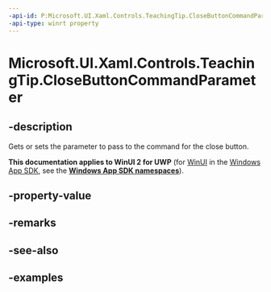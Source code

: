 ```yaml
---
-api-id: P:Microsoft.UI.Xaml.Controls.TeachingTip.CloseButtonCommandParameter
-api-type: winrt property
---
```


# Microsoft.UI.Xaml.Controls.TeachingTip.CloseButtonCommandParameter

<!--
public object CloseButtonCommandParameter { get; set; }
-->

## -description

Gets or sets the parameter to pass to the command for the close button.

**This documentation applies to WinUI 2 for UWP** (for [WinUI](/windows/apps/winui/winui3/) in the [Windows App SDK](/windows/apps/windows-app-sdk/), see the **[Windows App SDK namespaces](/windows/windows-app-sdk/api/winrt/)**).

## -property-value

## -remarks

## -see-also

## -examples

